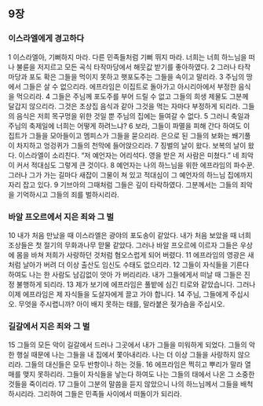 ## 9장
### 이스라엘에게 경고하다
1 이스라엘아, 기뻐하지 마라. 다른 민족들처럼 기뻐 뛰지 마라. 너희는 너희 하느님을 떠나 불륜을 저지르고 모든 곡식 타작마당에서 해웃값 받기를 좋아하였다.
2 그러나 타작마당과 포도 확은 그들을 먹이지 못하고 햇포도주는 그들을 속이고 말리라.
3 주님의 땅에서 그들은 살 수 없으리라. 에프라임은 이집트로 돌아가고 아시리아에서 부정한 음식을 먹으리라.
4 그들은 주님께 포도주를 부어 드릴 수 없고 그들의 희생 제물도 그분께 달갑지 않으리라. 그것은 초상집 음식과 같아 그것을 먹는 자마다 부정하게 되리라. 그들의 음식은 저희 목구멍을 위한 것일 뿐 주님의 집에는 들여갈 수 없다.
5 그러니 축일과 주님의 축제일에 너희는 어떻게 하려느냐?
6 보라, 그들이 파멸을 피해 간다 하여도 이집트가 그들을 모아들이고 멤피스가 그들을 묻으리라. 은으로 된 그들의 보화는 쐐기풀이 차지하고 엉겅퀴가 그들의 천막에 들어앉으리라.
7 징벌의 날이 왔다. 보복의 날이 왔다. 이스라엘이 소리친다. “저 예언자는 어리석다. 영을 받은 저 사람은 미쳤다.” 네 죄악이 커서 적대심도 그렇게 큰 것이다.
8 예언자는 나의 하느님을 위한 에프라임의 파수꾼. 그러나 그가 가는 길마다 새잡이 그물이 쳐 있고 적대심이 그 예언자의 하느님 집에까지 자리 잡고 있다.
9 기브아의 그때처럼 그들은 깊이 타락하였다. 그분께서는 그들의 죄악을 기억하시고 그들의 죄를 벌하시리라.
### 바알 프오르에서 지은 죄와 그 벌
10 내가 처음 만났을 때 이스라엘은 광야의 포도송이 같았다. 내가 처음 보았을 때 너희 조상들은 첫 절기의 무화과나무 맏물 같았다. 그러나 바알 프오르에 이르자 그들은 우상에 몸을 바쳐 저희가 사랑하던 것처럼 혐오스럽게 되어 버렸다.
11 에프라임의 영광은 새처럼 날아가 버려 더 이상 출산도 임신도 수태도 없으리라.
12 그들이 자식들을 기른다 하여도 나는 한 사람도 남김없이 앗아 가 버리리라. 내가 그들에게서 떠날 때 그들은 진정 불행하게 되리라.
13 제가 보기에 에프라임은 풀밭에 심긴 티로와 같았습니다. 그러나 이제 에프라임은 제 자식들을 도살자에게 끌고 가야 합니다.
14 주님, 그들에게 주십시오. 무엇을 주시렵니까? 아이 배지 못하는 태를, 말라붙은 젖가슴을 주십시오.
### 길갈에서 지은 죄와 그 벌
15 그들의 모든 악이 길갈에서 드러나 그곳에서 내가 그들을 미워하게 되었다. 그들의 악한 행실 때문에 나는 그들을 내 집에서 쫓아내리라. 나는 더 이상 그들을 사랑하지 않으리라. 그들의 대신들은 모두 반항이나 하는 것들.
16 에프라임은 찍히고 뿌리가 말라 열매를 맺지 못하리라. 그들이 자식들을 낳는다 하여도 나는 그들의 태에서 나온 그 소중한 것들을 죽이리라.
17 그들이 그분의 말씀을 듣지 않았으니 나의 하느님께서 그들을 배척하시리라. 그리하여 그들은 민족들 사이에서 떠돌이가 되리라.
